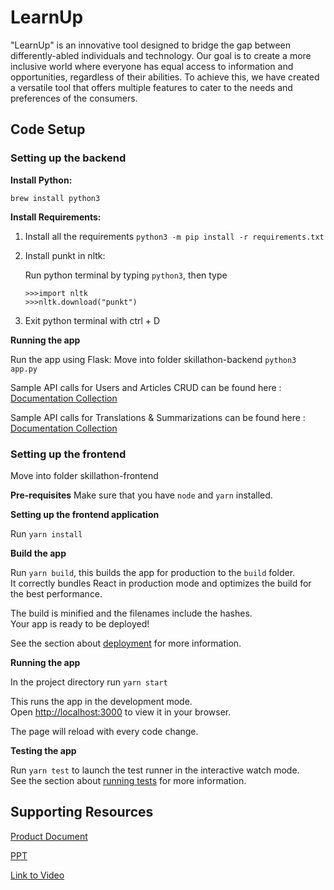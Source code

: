 
# LearnUp
"LearnUp" is an innovative tool designed to bridge the gap between differently-abled individuals and technology. Our goal is to create a more inclusive world where everyone has equal access to information and opportunities, regardless of their abilities. To achieve this, we have created a versatile tool that offers multiple features to cater to the needs and preferences of the consumers.

## Code Setup

### Setting up the backend
**Install Python:**

`brew install python3`

**Install Requirements:**

1. Install all the requirements
  `python3 -m pip install -r requirements.txt`

2. Install punkt in nltk:

    Run python terminal by typing `python3`, then type

    ```
    >>>import nltk
    >>>nltk.download("punkt")
    ```

3. Exit python terminal with ctrl + D

**Running the app**

Run the app using Flask:
Move into folder skillathon-backend
`python3 app.py`

Sample API calls for Users and Articles CRUD can be found here : [Documentation Collection](https://documenter.getpostman.com/view/7484288/2s93CPqsDv)


Sample API calls for Translations & Summarizations can be found here : [Documentation Collection](https://documenter.getpostman.com/view/26052824/2s93CPqCVN)




### Setting up the frontend

Move into folder skillathon-frontend

**Pre-requisites**
Make sure that you have `node` and `yarn` installed.

**Setting up the frontend application**

Run `yarn install`

**Build the app**

Run `yarn build`, this builds the app for production to the `build` folder.\
It correctly bundles React in production mode and optimizes the build for the best performance.

The build is minified and the filenames include the hashes.\
Your app is ready to be deployed!

See the section about [deployment](https://facebook.github.io/create-react-app/docs/deployment) for more information.

**Running the app**

In the project directory run `yarn start`

This runs the app in the development mode.\
Open [http://localhost:3000](http://localhost:3000) to view it in your browser.

The page will reload with every code change.

**Testing the app**

Run `yarn test` to launch the test runner in the interactive watch mode.\
See the section about [running tests](https://facebook.github.io/create-react-app/docs/running-tests) for more information.


## Supporting Resources

[Product Document](https://docs.google.com/document/d/1KBTWLD7Bi8MPWg4ZM1M03uwtefC_dl2DFBj7OjbVhos/edit#heading=h.uqotn8z6ewfu)

[PPT](https://docs.google.com/presentation/d/1a32S1L2tyMPSHrDJNq1Z00asqt0rHLui-ttmku0eOss/edit#slide=id.p)

[Link to Video](https://drive.google.com/file/d/1gYbh6Yq7-BsAzn4FbiY-400Wduw4vwQR/view?usp=sharing)
